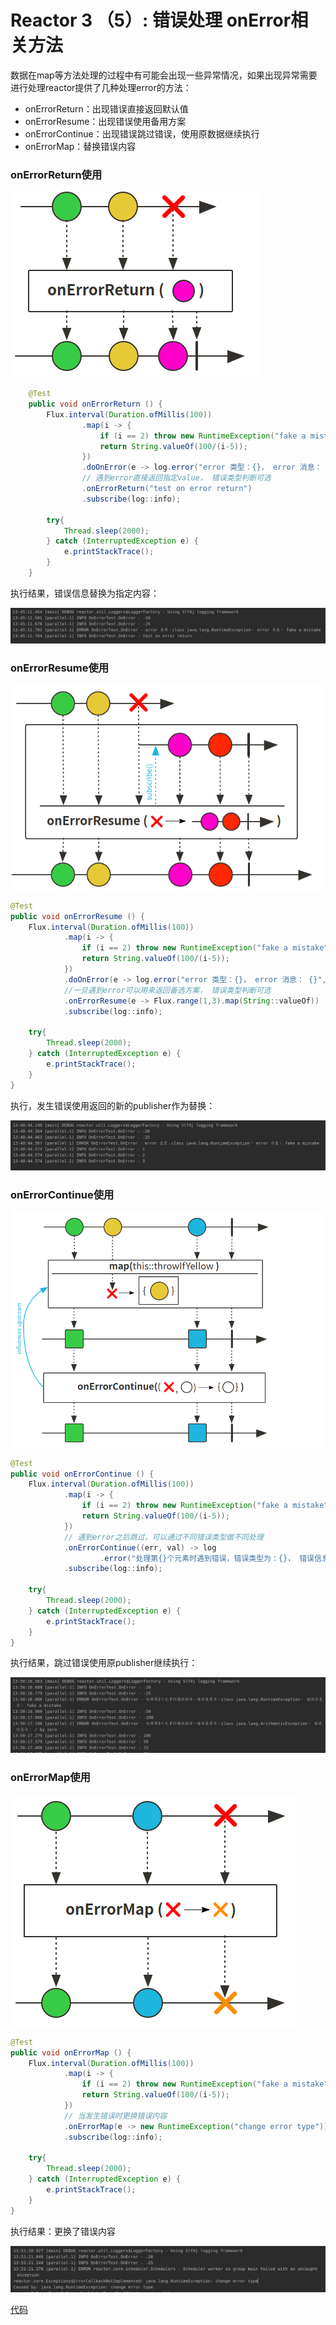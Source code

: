 # Reactor 3 （5）: 错误处理 onError相关方法

数据在map等方法处理的过程中有可能会出现一些异常情况，如果出现异常需要进行处理reactor提供了几种处理error的方法：

+ onErrorReturn：出现错误直接返回默认值
+ onErrorResume：出现错误使用备用方案
+ onErrorContinue：出现错误跳过错误，使用原数据继续执行
+ onErrorMap：替换错误内容

### onErrorReturn使用



![image-20200806134449177](README.assets/image-20200806134449177.png)

```java
    @Test
    public void onErrorReturn () {
        Flux.interval(Duration.ofMillis(100))
                .map(i -> {
                    if (i == 2) throw new RuntimeException("fake a mistake");
                    return String.valueOf(100/(i-5));
                })
                .doOnError(e -> log.error("error 类型：{}， error 消息： {}", e.getClass(),e.getMessage()))
                // 遇到error直接返回指定value， 错误类型判断可选
                .onErrorReturn("test on error return")
                .subscribe(log::info);

        try{
            Thread.sleep(2000);
        } catch (InterruptedException e) {
            e.printStackTrace();
        }
    }
```

执行结果，错误信息替换为指定内容：

![image-20200806134551225](README.assets/image-20200806134551225.png)

### onErrorResume使用

![image-20200806134717854](README.assets/image-20200806134717854.png)

```java
@Test
public void onErrorResume () {
    Flux.interval(Duration.ofMillis(100))
            .map(i -> {
                if (i == 2) throw new RuntimeException("fake a mistake");  // 设置两个错误，一个runtime错误，一个zero错误
                return String.valueOf(100/(i-5));
            })
            .doOnError(e -> log.error("error 类型：{}， error 消息： {}", e.getClass(),e.getMessage()))
            //一旦遇到error可以用来返回备选方案， 错误类型判断可选
            .onErrorResume(e -> Flux.range(1,3).map(String::valueOf))
            .subscribe(log::info);

    try{
        Thread.sleep(2000);
    } catch (InterruptedException e) {
        e.printStackTrace();
    }
}
```

执行，发生错误使用返回的新的publisher作为替换：

![image-20200806134851231](README.assets/image-20200806134851231.png)

### onErrorContinue使用

![image-20200806134933763](README.assets/image-20200806134933763.png)

```java
@Test
public void onErrorContinue () {
    Flux.interval(Duration.ofMillis(100))
            .map(i -> {
                if (i == 2) throw new RuntimeException("fake a mistake");
                return String.valueOf(100/(i-5));
            })
            // 遇到error之后跳过，可以通过不同错误类型做不同处理
            .onErrorContinue((err, val) -> log
                    .error("处理第{}个元素时遇到错误，错误类型为：{}， 错误信息为： {}", val, err.getClass(), err.getMessage()))
            .subscribe(log::info);

    try{
        Thread.sleep(2000);
    } catch (InterruptedException e) {
        e.printStackTrace();
    }
}
```

执行结果，跳过错误使用原publisher继续执行：

![image-20200806135024573](README.assets/image-20200806135024573.png)

### onErrorMap使用

![image-20200806135104713](README.assets/image-20200806135104713.png)

```java
@Test
public void onErrorMap () {
    Flux.interval(Duration.ofMillis(100))
            .map(i -> {
                if (i == 2) throw new RuntimeException("fake a mistake");
                return String.valueOf(100/(i-5));
            })
            // 当发生错误时更换错误内容
            .onErrorMap(e -> new RuntimeException("change error type"))
            .subscribe(log::info);

    try{
        Thread.sleep(2000);
    } catch (InterruptedException e) {
        e.printStackTrace();
    }
}
```

执行结果：更换了错误内容

![image-20200806135143295](README.assets/image-20200806135143295.png)



[代码](https://github.com/ffzs/learn_reactor/tree/master/src/main/java/OnErrorTest)